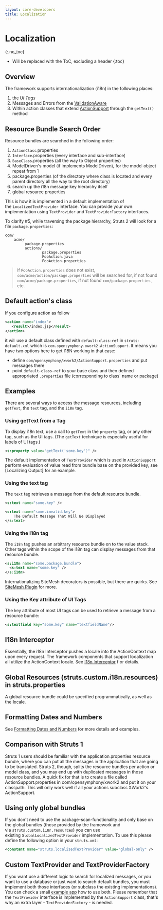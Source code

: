 ```yaml
---
layout: core-developers
title: Localization
---
```


# Localization
{:.no_toc}

* Will be replaced with the ToC, excluding a header
{:toc}

## Overview

The framework supports internationalization (i18n) in the following places:

1. the _UI Tags_
2. Messages and Errors from the [ValidationAware](http://struts.apache.org/struts2-core/apidocs/index.html?com/opensymphony/xwork2/ValidationAware.html)
3. Within action classes that extend [ActionSupport](http://struts.apache.org/struts2-core/apidocs/index.html?com/opensymphony/xwork2/ActionSupport.html) through the `getText()` method

## Resource Bundle Search Order

Resource bundles are searched in the following order:

1. `ActionClass`.properties
2. `Interface`.properties (every interface and sub-interface)
3. `BaseClass`.properties (all the way to Object.properties)
4. ModelDriven's model (if implements ModelDriven), for the model object repeat from 1
5. package.properties (of the directory where class is located and every parent directory all the way to the root directory)
6. search up the i18n message key hierarchy itself
7. global resource properties

This is how it is implemented in a default implementation of the `LocalizedTextProvider` interface. You can provide your
own implementation using `TextProvider` and `TextProviderFactory` interfaces.

To clarify #5, while traversing the package hierarchy, Struts 2 will look for a file `package.properties`:

```
com/
    acme/
         package.properties
         actions/
                 package.properties
                 FooAction.java
                 FooAction.properties
```

> If `FooAction.properties` does not exist, `com/acme/action/package.properties` will be searched for, if not found
> `com/acme/package.properties`, if not found `com/package.properties`, etc.

## Default action's class

If you configure action as follow

```xml
<action name="index">
   <result>/index.jsp</result>
</action>
```

it will use a default class defined with `default-class-ref` in `struts-default.xml` which is
`com.opensymphony.xwork2.ActionSupport`. It means you have two options here to get I18N working in that case:

- define `com/opensymphony/xwork2/ActionSupport.properties` and put messages there
- point `default-class-ref` to your base class and then defined appropriated `.properties` file (corresponding to
  class' name or package)

## Examples

There are several ways to access the message resources, including `getText`, the `text` tag, and the `i18n` tag.

### Using getText from a Tag

To display i18n text, use a call to `getText` in the `property` tag, or any other tag, such as the UI tags. (The `getText`
technique is especially useful for labels of UI tags.)

```xml
<s:property value="getText('some.key')" />
```

The default implementation of `TextProvider` which is used in `ActionSupport` perform evaluation of value read from
bundle base on the provided key, see [Localizing Output] for an example.

### Using the text tag

The `text` tag retrieves a message from the default resource bundle.

```xml
<s:text name="some.key" />

<s:text name="some.invalid.key">
    The Default Message That Will Be Displayed
</s:text>
```

### Using the I18n tag

The `i18n` tag pushes an arbitrary resource bundle on to the value stack. Other tags within the scope of the i18n tag
can display messages from that resource bundle.

```xml
<s:i18n name="some.package.bundle">
  <s:text name="some.key" />
</s:i18n>
```

Internationalizing SiteMesh decorators is possible, but there are quirks. See [SiteMesh Plugin](../plugins/sitemesh/)
for more.

### Using the Key attribute of UI Tags

The key attribute of most UI tags can be used to retrieve a message from a resource bundle:

```xml
<s:textfield key="some.key" name="textfieldName"/>
```

## I18n Interceptor

Essentially, the i18n Interceptor pushes a locale into the ActionContext map upon every request. The framework
components that support localization all utilize the ActionContext locale. See [I18n Interceptor](i18n-interceptor.html) f
or details.

## Global Resources (struts.custom.i18n.resources) in struts.properties

A global resource bundle could be specified programmatically, as well as the locale.

## Formatting Dates and Numbers

See [Formatting Dates and Numbers](formatting-dates-and-numbers.html) for more details and examples.

## Comparison with Struts 1

Struts 1 users should be familiar with the application.properties resource bundle, where you can put all the messages
in the application that are going to be translated. Struts 2, though, splits the resource bundles per action or model
class, and you may end up with duplicated messages in those resource bundles. A quick fix for that is to create a file
called ActionSupport.properties in com/opensymphony/xwork2 and put it on your classpath. This will only work well if
all your actions subclass XWork2's ActionSupport.

## Using only global bundles

If you don't need to use the package-scan-functionality and only base on the global bundles (those provided by
the framework and via `struts.custom.i18n.resources`) you can use existing `GlobalLocalizedTextProvider`
implementation. To use this please define the following option in your `struts.xml`:

```xml
<constant name="struts.localizedTextProvider" value="global-only" />
```

## Custom TextProvider and TextProviderFactory

If you want use a different logic to search for localized messages, or you want to use a database or just want to search
default bundles, you must implement both those interfaces (or subclass the existing implementations). You can check
a small [example app](https://github.com/apache/struts-examples/tree/master/text-provider) how to use both.
Please remember that the `TextProvider` interface is implemented by the `ActionSupport` class, that's why
an extra layer - `TextProviderFactory` - is needed.
